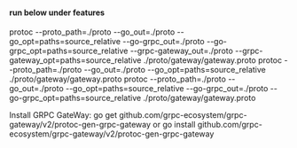 #### run below under features
protoc --proto_path=./proto --go_out=./proto --go_opt=paths=source_relative --go-grpc_out=./proto --go-grpc_opt=paths=source_relative --grpc-gateway_out=./proto --grpc-gateway_opt=paths=source_relative ./proto/gateway/gateway.proto
protoc --proto_path=./proto --go_out=./proto --go_opt=paths=source_relative ./proto/gateway/gateway.proto
protoc --proto_path=./proto --go_out=./proto --go_opt=paths=source_relative --go-grpc_out=./proto --go-grpc_opt=paths=source_relative ./proto/gateway/gateway.proto

Install GRPC GateWay:
go get github.com/grpc-ecosystem/grpc-gateway/v2/protoc-gen-grpc-gateway
or
go install github.com/grpc-ecosystem/grpc-gateway/v2/protoc-gen-grpc-gateway
